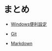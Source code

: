 
# まとめ

- [Windows便利設定](/Win11Setting.md)

- [Git](/GitCommand.md)

- [Markdown](/MarkdownCommand.md)
